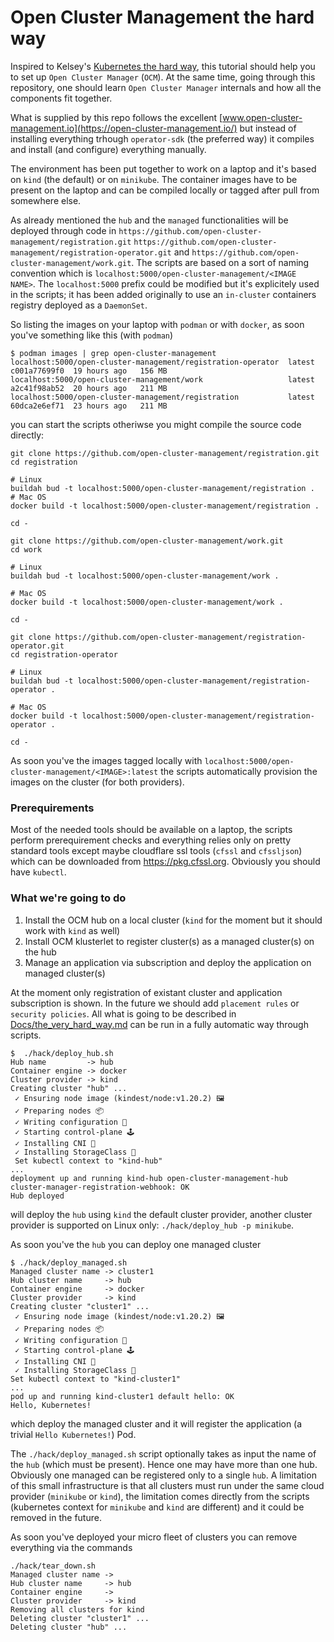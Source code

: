 # Open Cluster Management the hard way

Inspired to Kelsey's [Kubernetes the hard way](https://github.com/kelseyhightower/kubernetes-the-hard-way), this tutorial should help you to set up `Open Cluster Manager` (`OCM`). At the same time, going through this repository, one should learn `Open Cluster Manager`  internals and how all the components fit together.

What is supplied by this repo follows the excellent [www.open-cluster-management.io](https://open-cluster-management.io/) but instead of installing everything trhough `operator-sdk` (the preferred way) it compiles and install (and configure) everything manually.

The environment has been put together to work on a laptop and it's based on `kind` (the default) or on `minikube`. The container images have to be present on the laptop and can be compiled locally or tagged after pull from somewhere else.

As already mentioned the `hub` and the `managed` functionalities will be deployed through code in `https://github.com/open-cluster-management/registration.git` `https://github.com/open-cluster-management/registration-operator.git` and `https://github.com/open-cluster-management/work.git`. The scripts are based on a sort of naming convention which is `localhost:5000/open-cluster-management/<IMAGE NAME>`. The `localhost:5000` prefix could be modified but it's explicitely used in the scripts; it has been added originally to use an `in-cluster` containers registry deployed as a `DaemonSet`.

So listing the images on your laptop with `podman` or with `docker`, as soon you've something like this (with `podman`)

```shell
$ podman images | grep open-cluster-management
localhost:5000/open-cluster-management/registration-operator  latest       c001a77699f0  19 hours ago   156 MB
localhost:5000/open-cluster-management/work                   latest       a2c41f98ab52  20 hours ago   211 MB
localhost:5000/open-cluster-management/registration           latest       60dca2e6ef71  23 hours ago   211 MB
```

you can start the scripts otheriwse you might compile the source code directly:

```shell
git clone https://github.com/open-cluster-management/registration.git
cd registration

# Linux
buildah bud -t localhost:5000/open-cluster-management/registration .
# Mac OS
docker build -t localhost:5000/open-cluster-management/registration .

cd -
```

```shelll
git clone https://github.com/open-cluster-management/work.git
cd work

# Linux
buildah bud -t localhost:5000/open-cluster-management/work .

# Mac OS
docker build -t localhost:5000/open-cluster-management/work .

cd -
```

```shell
git clone https://github.com/open-cluster-management/registration-operator.git
cd registration-operator

# Linux
buildah bud -t localhost:5000/open-cluster-management/registration-operator .

# Mac OS
docker build -t localhost:5000/open-cluster-management/registration-operator .

cd -
```

As soon you've the images tagged locally with `localhost:5000/open-cluster-management/<IMAGE>:latest` the scripts automatically provision the images on the cluster (for both providers).


### Prerequirements

Most of the needed tools should be available on a laptop, the scripts perform prerequirement checks and everything relies only on pretty standard tools except maybe cloudflare ssl tools (`cfssl` and `cfssljson`) which can be downloaded from  https://pkg.cfssl.org. Obviously you should have `kubectl`.


### What we're going to do

1. Install the OCM hub on a local cluster (`kind` for the moment but it should work with `kind` as well) 
2. Install OCM klusterlet to register cluster(s) as a managed cluster(s) on the hub
3. Manage an application via subscription and deploy the application on managed cluster(s)

At the moment only registration of existant cluster and application subscription is shown. In the future we should add `placement rules` or `security policies`.
All what is going to be described in [Docs/the_very_hard_way.md](./Docs/the_very_hard_way.md) can be run in a fully automatic way through scripts.


```shell
$  ./hack/deploy_hub.sh
Hub name         -> hub
Container engine -> docker
Cluster provider -> kind
Creating cluster "hub" ...
 ✓ Ensuring node image (kindest/node:v1.20.2) 🖼
 ✓ Preparing nodes 📦  
 ✓ Writing configuration 📜 
 ✓ Starting control-plane 🕹️ 
 ✓ Installing CNI 🔌 
 ✓ Installing StorageClass 💾 
 Set kubectl context to "kind-hub"
... 
deployment up and running kind-hub open-cluster-management-hub cluster-manager-registration-webhook: OK
Hub deployed
```

will deploy the `hub` using `kind` the default cluster provider, another cluster provider is supported on Linux only: `./hack/deploy_hub -p minikube`.

As soon you've the `hub` you can deploy one managed cluster

```shell
$ ./hack/deploy_managed.sh
Managed cluster name -> cluster1
Hub cluster name     -> hub
Container engine     -> docker
Cluster provider     -> kind
Creating cluster "cluster1" ...
 ✓ Ensuring node image (kindest/node:v1.20.2) 🖼
 ✓ Preparing nodes 📦  
 ✓ Writing configuration 📜 
 ✓ Starting control-plane 🕹️ 
 ✓ Installing CNI 🔌 
 ✓ Installing StorageClass 💾 
Set kubectl context to "kind-cluster1"
...
pod up and running kind-cluster1 default hello: OK
Hello, Kubernetes!
```

which deploy the managed cluster and it will register the application (a trivial `Hello Kubernetes!`) Pod.

The `./hack/deploy_managed.sh` script optionally takes as input the name of the `hub` (which must be present). Hence one may have more than one hub. Obviously one managed can be registered only to a single `hub`.
 A limitation of this small infrastructure is that all clusters must run under the same cloud provider (`minikube` or `kind`), the limitation comes directly from the scripts (kubernetes context for `minikube` and `kind` are different) and it could be removed in the future.


As soon you've deployed your micro fleet of clusters you can remove everything via the commands

```shell
./hack/tear_down.sh
Managed cluster name -> 
Hub cluster name     -> hub
Container engine     -> 
Cluster provider     -> kind
Removing all clusters for kind
Deleting cluster "cluster1" ...
Deleting cluster "hub" ...
```
